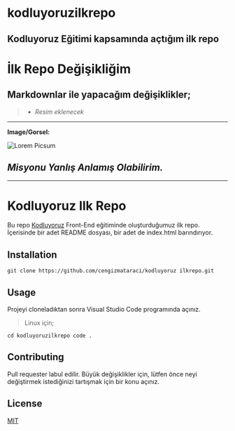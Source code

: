 # kodluyoruzilkrepo
Kodluyoruz Eğitimi kapsamında açtığım ilk repo
----------------------------------


# İlk Repo Değişikliğim


## Markdownlar ile yapacağım değişiklikler;

>- *Resim eklenecek*

-----------------------
**Image/Gorsel:**

![Lorem Picsum](https://picsum.photos/200/300)


## *Misyonu Yanlış Anlamış Olabilirim.*
-----------------------------------

# **Kodluyoruz Ilk Repo**

Bu repo [Kodluyoruz](https://kodluyoruz.org/tr/kodluyoruz/) Front-End eğitiminde oluşturduğumuz ilk repo. İçerisinde bir adet README dosyası, bir adet de index.html barındırıyor.

## **Installation**
`git clone https://github.com/cengizmataraci/kodluyoruz ilkrepo.git`

## **Usage**

Projeyi cloneladıktan sonra Visual Studio Code programında açınız.

>Linux için;

`cd kodluyoruzilkrepo
code .`

## **Contributing**

Pull requester labul edilir. Büyük değişiklikler için, lütfen önce neyi değiştirmek istediğinizi tartışmak için  bir konu açınız.

## **License**

[MIT](https://choosealicense.com/licenses/mit/)